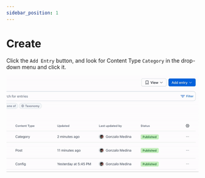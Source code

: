 ```yaml
---
sidebar_position: 1
---
```


# Create

Click the `Add Entry` button, and look for Content Type `Category` in the drop-down menu and click it.

![Create Category](/img/screen4.gif)
